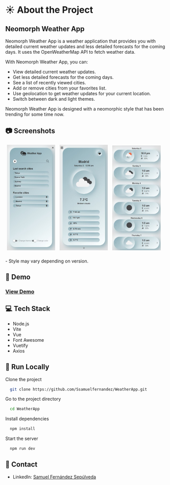 # ☀️ About the Project

## Neomorph Weather App

Neomorph Weather App is a weather application that provides you with detailed current weather updates and less detailed forecasts for the coming days. It uses the OpenWeatherMap API to fetch weather data.

With Neomorph Weather App, you can:

- View detailed current weather updates.
- Get less detailed forecasts for the coming days.
- See a list of recently viewed cities.
- Add or remove cities from your favorites list.
- Use geolocation to get weather updates for your current location.
- Switch between dark and light themes.

Neomorph Weather App is designed with a neomorphic style that has been trending for some time now.




## 📷 Screenshots

<div>
  <img src="https://github.com/Ssamuelfernandez/WeatherApp/blob/main/public/readmeImages/Menu.JPG?raw=true" style="width: 30%; margin: 1%;" />
  <img src="https://github.com/Ssamuelfernandez/WeatherApp/blob/main/public/readmeImages/CurrentWeather.JPG?raw=true" style="width: 30%; margin: 1%;" />
  <img src="https://github.com/Ssamuelfernandez/WeatherApp/blob/main/public/readmeImages/ForecastWeather.JPG?raw=true" style="width: 30%; margin: 1%;" /> 
</div>
<br>
- Style may vary depending on version.




## 🧰 Demo
<h3><a href="ssamuelfernandez.github.io/WeatherApp/">View Demo</a><h3/>


## 💻 Tech Stack

- Node.js
- Vite
- Vue
- Font Awesome
- Vuetify
- Axios


## 🏃 Run Locally

Clone the project

```bash
  git clone https://github.com/Ssamuelfernandez/WeatherApp.git
```

Go to the project directory

```bash
  cd WeatherApp 
```

Install dependencies

```bash
  npm install
```

Start the server

```bash
  npm run dev
```


## 🤝 Contact

- LinkedIn: <a href="www.linkedin.com/in/samuelfernándezsepúlveda" target="_blank">Samuel Fernández Sepúlveda</a>
